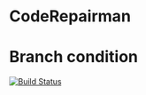 # CodeRepairman 
# Branch condition
[![Build Status](https://travis-ci.com/SuperSystemStudio/CodeRepairwoman.svg?branch=master)](https://travis-ci.com/SuperSystemStudio/CodeRepairwoman)
